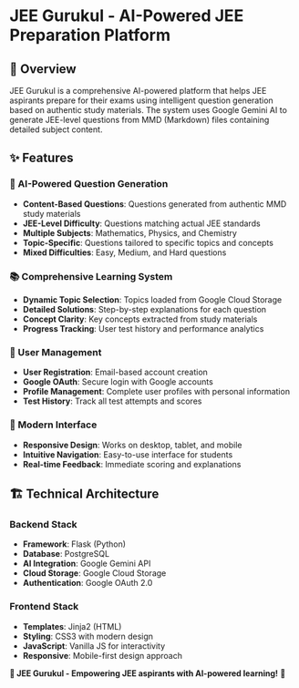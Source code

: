 ﻿# JEE Gurukul - AI-Powered JEE Preparation Platform

## 🎯 Overview

JEE Gurukul is a comprehensive AI-powered platform that helps JEE aspirants prepare for their exams using intelligent question generation based on authentic study materials. The system uses Google Gemini AI to generate JEE-level questions from MMD (Markdown) files containing detailed subject content.

## ✨ Features

### 🧠 AI-Powered Question Generation
- **Content-Based Questions**: Questions generated from authentic MMD study materials
- **JEE-Level Difficulty**: Questions matching actual JEE standards
- **Multiple Subjects**: Mathematics, Physics, and Chemistry
- **Topic-Specific**: Questions tailored to specific topics and concepts
- **Mixed Difficulties**: Easy, Medium, and Hard questions

### 📚 Comprehensive Learning System
- **Dynamic Topic Selection**: Topics loaded from Google Cloud Storage
- **Detailed Solutions**: Step-by-step explanations for each question
- **Concept Clarity**: Key concepts extracted from study materials
- **Progress Tracking**: User test history and performance analytics

### 🔐 User Management
- **User Registration**: Email-based account creation
- **Google OAuth**: Secure login with Google accounts
- **Profile Management**: Complete user profiles with personal information
- **Test History**: Track all test attempts and scores

### 🎨 Modern Interface
- **Responsive Design**: Works on desktop, tablet, and mobile
- **Intuitive Navigation**: Easy-to-use interface for students
- **Real-time Feedback**: Immediate scoring and explanations

## 🏗️ Technical Architecture

### Backend Stack
- **Framework**: Flask (Python)
- **Database**: PostgreSQL
- **AI Integration**: Google Gemini API
- **Cloud Storage**: Google Cloud Storage
- **Authentication**: Google OAuth 2.0

### Frontend Stack
- **Templates**: Jinja2 (HTML)
- **Styling**: CSS3 with modern design
- **JavaScript**: Vanilla JS for interactivity
- **Responsive**: Mobile-first design approach



**🎯 JEE Gurukul - Empowering JEE aspirants with AI-powered learning!** 🚀
